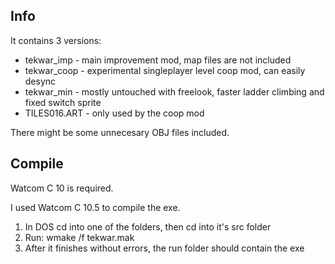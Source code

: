 ## Info
It contains 3 versions:
- tekwar_imp - main improvement mod, map files are not included
- tekwar_coop - experimental singleplayer level coop mod, can easily desync
- tekwar_min - mostly untouched with freelook, faster ladder climbing and fixed switch sprite
- TILES016.ART - only used by the coop mod

There might be some unnecesary OBJ files included.

## Compile
Watcom C 10 is required.

I used Watcom C 10.5 to compile the exe.

1. In DOS cd into one of the folders, then cd into it's src folder
2. Run: wmake /f tekwar.mak
3. After it finishes without errors, the run folder should contain the exe